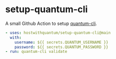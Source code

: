 # setup-quantum-cli

A small Github Action to setup [quantum-cli](https://cli.planetary-quantum.com).

```yaml
- uses: hostwithquantum/setup-quantum-cli@main
  with:
    username: ${{ secrets.QUANTUM_USERNAME }}
    password: ${{ secrets.QUANTUM_PASSWORD }}
- run: quantum-cli validate
```

